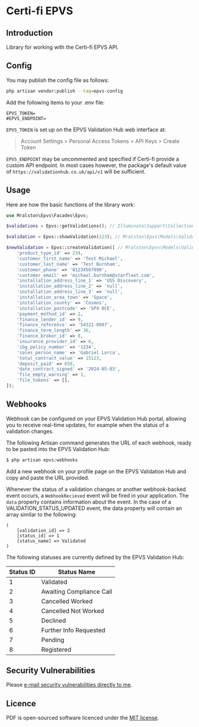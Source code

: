 # Certi-fi EPVS

## Introduction

Library for working with the Certi-fi EPVS API.

## Config

You may publish the config file as follows:

```bash
php artisan vendor:publish --tag=epvs-config
```

Add the following items to your .env file:

```dotenv
EPVS_TOKEN=
#EPVS_ENDPOINT=
```

`EPVS_TOKEN` is set up on the EPVS Validation Hub web interface at:

> Account Settings > Personal Access Tokens > API Keys > Create Token
 
`EPVS_ENDPOINT` may be uncommented and specified if Certi-fi provide a custom API endpoint. In most cases however, the package's default value of `https://validationhub.co.uk/api/v1` will be sufficient.

## Usage

Here are how the basic functions of the library work:

```php
use Mralston\Epvs\Facades\Epvs;

$validations = Epvs::getValidations(); // Illuminate\Support\Collection

$validation = Epvs::showValidation(123); // Mralston\Epvs\Models\Validation

$newValidation = Epvs::createValidation([ // Mralston\Epvs\Models\Validation
    'product_type_id' => 234,
    'customer_first_name' => 'Test Michael',
    'customer_last_name' => 'Test Burnham',
    'customer_phone' => '01234567890',
    'customer_email' => 'michael.burnham@starfleet.com',
    'installation_address_line_1' => 'USS Discovery',
    'installation_address_line_2' => 'null',
    'installation_address_line_3' => 'null',
    'installation_area_town' => 'Space',
    'installation_county' => 'Cosmos',
    'installation_postcode' => 'SP4 0CE',
    'payment_method_id' => 2,
    'finance_lender_id' => 9,
    'finance_reference' => '54321-0987',
    'finance_term_length' => 36,
    'finance_broker_id' => 8,
    'insurance_provider_id' => 6,
    'ibg_policy_number' => '1234',
    'sales_person_name' => 'Gabriel Lorca',
    'total_contract_value' => 15123,
    'deposit_paid' => 650,
    'date_contract_signed' => '2024-05-03',
    'file_empty_warning' => 1,
    'file_tokens' => [],
]);
```

## Webhooks

Webhook can be configured on your EPVS Validation Hub portal, allowing you to receive real-time updates, for example when the status of a validation changes.

The following Artisan command generates the URL of each webhook, ready to be pasted into the EPVS Validation Hub:

```bash
$ php artisan epvs:webhooks
```

Add a new webhook on your profile page on the EPVS Validation Hub and copy and paste the URL provided.

Whenever the status of a validation changes or another webhook-backed event occurs, a `WebhookRecieved` event will be fired in your application. The `data` property contains information about the event. In the case of a VALIDATION_STATUS_UPDATED event, the data property will contain an array similar to the following:

```
(
    [validation_id] => 2
    [status_id] => 1
    [status_name] => Validated
)
```

The following statuses are currently defined by the EPVS Validation Hub:

| Status ID | Status Name              |
|-----------|--------------------------|
| 1         | Validated                |
| 2         | Awaiting Compliance Call |
| 3         | Cancelled Worked         |
| 4         | Cancelled Not Worked     |
| 5         | Declined                 |
| 6         | Further Info Requested   |
| 7         | Pending                  |
| 8         | Registered               |

## Security Vulnerabilities

Please [e-mail security vulnerabilities directly to me](mailto:matt@mralston.co.uk).

## Licence

PDF is open-sourced software licenced under the [MIT license](LICENSE.md).
